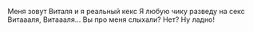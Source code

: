 Меня зовут Виталя и я реальный кекс
Я любую чику разведу на секс
Витаааля, Витаааля...
Вы про меня слыхали? Нет? Ну ладно!
